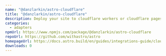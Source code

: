 ```yaml
---
name: "@danzlarkin/astro-cloudflare"
title: "@danzlarkin/astro-cloudflare"
description: Deploy your site to cloudflare workers or cloudflare pages
categories:
  - adapters
npmUrl: https://www.npmjs.com/package/@danzlarkin/astro-cloudflare
repoUrl: https://github.com/withastro/astro
homepageUrl: https://docs.astro.build/en/guides/integrations-guide/cloudflare/
downloads: 0
---
```

